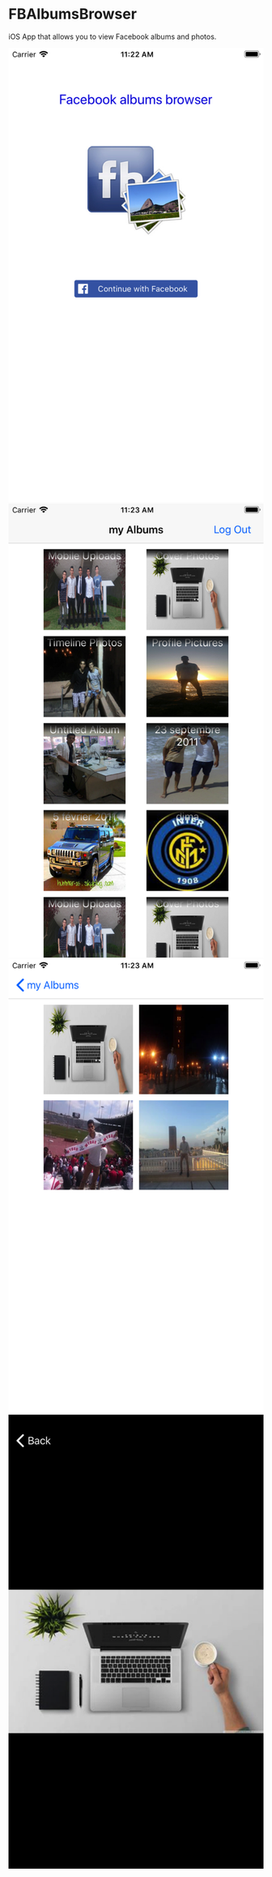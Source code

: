# FBAlbumsBrowser

iOS App that allows you to view Facebook albums and photos.

![Screenshot 1](/screen/Screen_login.png?raw=true "Login")
![Screenshot 2](/screen/Screen_albums.png?raw=true "Albums")
![Screenshot 3](/screen/Screen_photos.png?raw=true "Photos")
![Screenshot 4](/screen/Screen_singlephoto.png?raw=true "Single photo")

